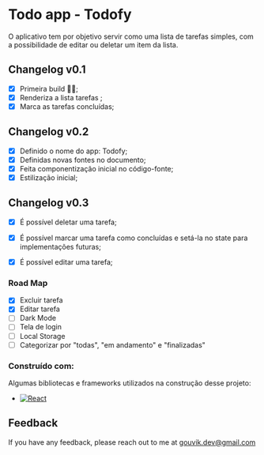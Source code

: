# Todo app - Todofy

O aplicativo tem por objetivo servir como uma lista de tarefas simples, com a possibilidade de editar ou deletar um item da lista.



## Changelog v0.1


- [x]  Primeira build 🐱‍👤;
- [x]  Renderiza a lista tarefas ;
- [x]  Marca as tarefas concluídas;

## Changelog v0.2

- [x]  Definido o nome do app: Todofy;
- [x]  Definidas novas fontes no documento;
- [x]  Feita componentização inicial no código-fonte;
- [x]  Estilização inicial;

## Changelog v0.3

- [x]  É possível deletar uma tarefa;
- [x]  É possível marcar uma tarefa como concluídas e setá-la no state para implementações futuras;
- [x]  É possível editar uma tarefa;


### Road Map

- [x]  Excluir tarefa
- [x]  Editar tarefa
- [ ]  Dark Mode
- [ ]  Tela de login
- [ ]  Local Storage
- [ ]  Categorizar por "todas", "em andamento" e "finalizadas"

### Construído com: 

Algumas bibliotecas e frameworks utilizados na construção desse projeto:

* [![React][React.js]][React-url]
<!-- * [![Bootstrap][Bootstrap.com]][Bootstrap-url] -->

## Feedback

If you have any feedback, please reach out to me at gouvik.dev@gmail.com

<!-- MARKDOWN LINKS & IMAGES -->
[React.js]: https://img.shields.io/badge/React-20232A?style=for-the-badge&logo=react&logoColor=61DAFB
[React-url]: https://reactjs.org/
[Bootstrap.com]: https://img.shields.io/badge/Bootstrap-563D7C?style=for-the-badge&logo=bootstrap&logoColor=white
[Bootstrap-url]: https://getbootstrap.com